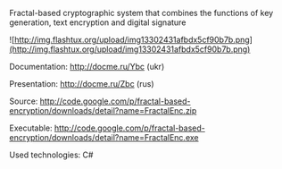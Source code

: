 Fractal-based cryptographic system that combines the functions of key generation, text encryption and digital signature

![http://img.flashtux.org/upload/img13302431afbdx5cf90b7b.png](http://img.flashtux.org/upload/img13302431afbdx5cf90b7b.png)

Documentation: http://docme.ru/Ybc (ukr)

Presentation: http://docme.ru/Zbc (rus)

Source: http://code.google.com/p/fractal-based-encryption/downloads/detail?name=FractalEnc.zip

Executable: http://code.google.com/p/fractal-based-encryption/downloads/detail?name=FractalEnc.exe

Used technologies: C#